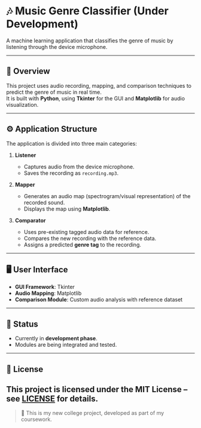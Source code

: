 # 🎶 Music Genre Classifier (Under Development)

A machine learning application that classifies the genre of music by listening through the device microphone.

---

## 📌 Overview
This project uses audio recording, mapping, and comparison techniques to predict the genre of music in real time.  
It is built with **Python**, using **Tkinter** for the GUI and **Matplotlib** for audio visualization.

---

## ⚙️ Application Structure
The application is divided into three main categories:

1. **Listener**  
   - Captures audio from the device microphone.  
   - Saves the recording as `recording.mp3`.  

2. **Mapper**  
   - Generates an audio map (spectrogram/visual representation) of the recorded sound.  
   - Displays the map using **Matplotlib**.  

3. **Comparator**  
   - Uses pre-existing tagged audio data for reference.  
   - Compares the new recording with the reference data.  
   - Assigns a predicted **genre tag** to the recording.  

---

## 🖥️ User Interface
- **GUI Framework**: Tkinter  
- **Audio Mapping**: Matplotlib  
- **Comparison Module**: Custom audio analysis with reference dataset  

---

## 🚧 Status
- Currently in **development phase**.  
- Modules are being integrated and tested.  

---

## 📜 License
This project is licensed under the MIT License – see [LICENSE](LICENSE) for details.   
--- 
> 📝 This is my new college project, developed as part of my coursework.
